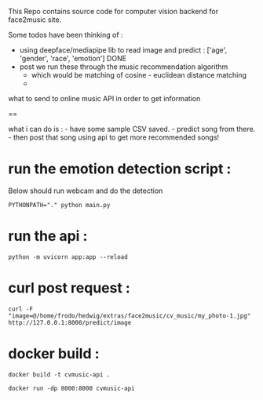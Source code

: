 This Repo contains source code for computer vision backend for face2music site.


Some todos have been thinking of :
- using deepface/mediapipe lib to read image and predict : ['age', 'gender', 'race', 'emotion'] DONE
- post we run these through the music recommendation algorithm 
    - which would be matching of cosine - euclidean distance matching
    - 

what to send to online music API in order to get information

==

what i can do is :
    - have some sample CSV saved.
    - predict song from there.
    - then post that song using api to get more recommended songs!


# run the emotion detection script :
Below should run webcam and do the detection
```
PYTHONPATH="." python main.py
```

# run the api :

```
python -m uvicorn app:app --reload
```

# curl post request :

```
curl -F "image=@/home/frodo/hedwig/extras/face2music/cv_music/my_photo-1.jpg" http://127.0.0.1:8000/predict/image
```

# docker build :

```
docker build -t cvmusic-api .
```

```
docker run -dp 8000:8000 cvmusic-api
```
